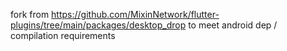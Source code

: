 fork from https://github.com/MixinNetwork/flutter-plugins/tree/main/packages/desktop_drop to meet android dep / compilation requirements
